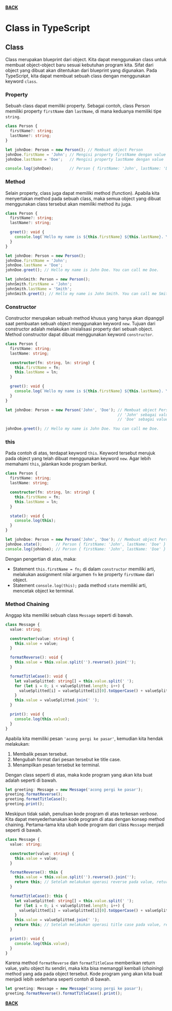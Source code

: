 [**BACK**](./README.md)

# Class in TypeScript

## Class

Class merupakan blueprint dari object. Kita dapat menggunakan class untuk membuat object-object baru sesuai kebutuhan program kita. Sifat dari object yang dibuat akan ditentukan dari blueprint yang digunakan. Pada TypeScript, kita dapat membuat sebuah class dengan menggunakan keyword `class`.

### Property

Sebuah class dapat memiliki property. Sebagai contoh, class Person memiliki property `firstName` dan `lastName`, di mana keduanya memiliki tipe `string`.

```typescript
class Person {
  firstName?: string;
  lastName?: string;
}

let johnDoe: Person = new Person(); // Membuat object Person
johnDoe.firstName = 'John'; // Mengisi property firstName dengan value 'John'
johnDoe.lastName = 'Doe';   // Mengisi property lastName dengan value 'Doe'

console.log(johnDoe);       // Person { firstName: 'John', lastName: 'Doe' }
```

### Method

Selain property, class juga dapat memiliki method (function). Apabila kita menyertakan method pada sebuah class, maka semua object yang dibuat menggunakan class tersebut akan memiliki method itu juga.

```typescript
class Person {
  firstName?: string;
  lastName?: string;

  greet(): void {
    console.log(`Hello my name is ${this.firstName} ${this.lastName}. You can call me ${this.firstName}.`);
  }
}

let johnDoe: Person = new Person();
johnDoe.firstName = 'John';
johnDoe.lastName = 'Doe';
johnDoe.greet(); // Hello my name is John Doe. You can call me Doe.

let johnSmith: Person = new Person();
johnSmith.firstName = 'John';
johnSmith.lastName = 'Smith';
johnSmith.greet(); // Hello my name is John Smith. You can call me Smith.
```

### Constructor

Constructor merupakan sebuah method khusus yang hanya akan dipanggil saat pembuatan sebuah object menggunakan keyword `new`. Tujuan dari constructor adalah melakukan inisialisasi property dari sebuah object. Method constructor dapat dibuat menggunakan keyword `constructor`.

```typescript
class Person {
  firstName: string;
  lastName: string;

  constructor(fn: string, ln: string) {
    this.firstName = fn;
    this.lastName = ln;
  }

  greet(): void {
    console.log(`Hello my name is ${this.firstName} ${this.lastName}. You can call me ${this.lastName}.`);
  }
}

let johnDoe: Person = new Person('John', 'Doe'); // Membuat object Person menggunakan constructor
                                                 // 'John' sebagai value argumen fn
                                                 // 'Doe' sebagai value argumen ln

johnDoe.greet(); // Hello my name is John Doe. You can call me Doe.
```

### this

Pada contoh di atas, terdapat keyword `this`. Keyword tersebut merujuk pada object yang telah dibuat menggunakan keyword `new`. Agar lebih memahami `this`, jalankan kode program berikut.

```typescript
class Person {
  firstName: string;
  lastName: string;

  constructor(fn: string, ln: string) {
    this.firstName = fn;
    this.lastName = ln;
  }

  state(): void {
    console.log(this);
  }
}

let johnDoe: Person = new Person('John', 'Doe'); // Membuat object Person menggunakan constructor
johnDoe.state();      // Person { firstName: 'John', lastName: 'Doe' }
console.log(johnDoe); // Person { firstName: 'John', lastName: 'Doe' }
```

Dengan pengertian di atas, maka:
  - Statement `this.firstName = fn;` di dalam `constructor` memiliki arti, melakukan assignment nilai argumen `fn` ke property `firstName` dari object.
  - Statement `console.log(this);` pada method `state` memiliki arti, mencetak object ke terminal.

### Method Chaining

Anggap kita memiliki sebuah class `Message` seperti di bawah.

```typescript
class Message {
  value: string;

  constructor(value: string) {
    this.value = value;
  }

  formatReverse(): void {
    this.value = this.value.split('').reverse().join('');
  }

  formatTitleCase(): void {
    let valueSplitted: string[] = this.value.split(' ');
    for (let i = 0; i < valueSplitted.length; i++) {
      valueSplitted[i] = valueSplitted[i][0].toUpperCase() + valueSplitted[i].slice(1);
    }
    this.value = valueSplitted.join(' ');
  }

  print(): void {
    console.log(this.value);
  }
}
```

Apabila kita memiliki pesan `'acong pergi ke pasar'`, kemudian kita hendak melakukan:
1. Membalik pesan tersebut.
1. Mengubah format dari pesan tersebut ke title case.
1. Menampilkan pesan tersebut ke terminal.

Dengan class seperti di atas, maka kode program yang akan kita buat adalah seperti di bawah.

```typescript
let greeting: Message = new Message('acong pergi ke pasar');
greeting.formatReverse();
greeting.formatTitleCase();
greeting.print();
```

Meskipun tidak salah, penulisan kode program di atas terkesan _verbose_. Kita dapat menyederhanakan kode program di atas dengan konsep method chaining. Pertama-tama kita ubah kode program dari class `Message` menjadi seperti di bawah.

```typescript
class Message {
  value: string;

  constructor(value: string) {
    this.value = value;
  }

  formatReverse(): this {
    this.value = this.value.split('').reverse().join('');
    return this; // Setelah melakukan operasi reverse pada value, return object menggunakan keyword this
  }

  formatTitleCase(): this {
    let valueSplitted: string[] = this.value.split(' ');
    for (let i = 0; i < valueSplitted.length; i++) {
      valueSplitted[i] = valueSplitted[i][0].toUpperCase() + valueSplitted[i].slice(1);
    }
    this.value = valueSplitted.join(' ');
    return this; // Setelah melakukan operasi title case pada value, return object menggunakan keyword this
  }

  print(): void {
    console.log(this.value);
  }
}
```

Karena method `formatReverse` dan `formatTitleCase` memberikan return value, yaitu object itu sendiri, maka kita bisa memanggil kembali (_chaining_) method yang ada pada object tersebut. Kode program yang akan kita buat menjadi lebih sederhana seperti contoh di bawah.

```typescript
let greeting: Message = new Message('acong pergi ke pasar');
greeting.formatReverse().formatTitleCase().print();
```

[**BACK**](./README.md)
